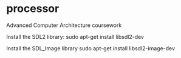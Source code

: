 # processor
Advanced Computer Architecture coursework

Install the SDL2 library:
sudo apt-get install libsdl2-dev

Install the SDL_Image library
sudo apt-get install libsdl2-image-dev